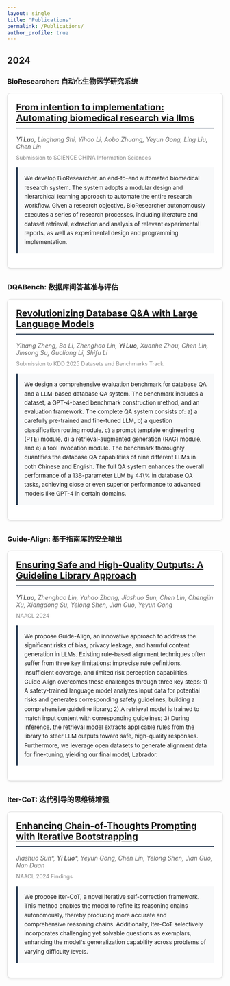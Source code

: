 ```yaml
---
layout: single
title: "Publications"
permalink: /Publications/
author_profile: true
---
```


<style>
.publication-item {
    border: 1px solid #ddd;
    border-radius: 8px;
    padding: 20px;
    margin-bottom: 30px;
    background-color: #fff;
    box-shadow: 0 2px 4px rgba(0,0,0,0.1);
}

.publication-item h2 {
    margin-top: 0;
    color: #2e4057;
    border-bottom: 2px solid #2e4057;
    padding-bottom: 10px;
}

.publication-item .authors {
    color: #666;
    font-style: italic;
    margin: 10px 0;
}

.publication-item .submission {
    color: #888;
    font-size: 0.9em;
    margin-bottom: 15px;
}

.publication-item .abstract {
    background-color: #f8f9fa;
    border-left: 4px solid #2e4057;
    padding: 15px;
    margin: 15px 0;
    font-size: 0.95em;
    line-height: 1.6;
}

.publication-item .workflow {
    margin: 20px 0;
    text-align: center;
}

.publication-item .workflow img {
    max-width: 100%;
    height: auto;
    border-radius: 4px;
    box-shadow: 0 2px 4px rgba(0,0,0,0.1);
}
</style>

## 2024

### BioResearcher: 自动化生物医学研究系统
<div class="publication-item">
<h2><a href="https://arxiv.org/abs/2412.09429">From intention to implementation: Automating biomedical research via llms</a></h2>
<div class="authors"><b>Yi Luo</b>, Linghang Shi, Yihao Li, Aobo Zhuang, Yeyun Gong, Ling Liu, Chen Lin</div>
<div class="submission">Submission to SCIENCE CHINA Information Sciences</div>

<div class="abstract">
We develop BioResearcher, an end-to-end automated biomedical research system. The system adopts a modular design and hierarchical learning approach to automate the entire research workflow. Given a research objective, BioResearcher autonomously executes a series of research processes, including literature and dataset retrieval, extraction and analysis of relevant experimental reports, as well as experimental design and programming implementation.
</div>

<!-- <div class="workflow">
    <img src="/images/placeholder1.jpg" alt="Workflow Image" style="max-width: 100%; height: auto;">
</div> -->
</div>

### DQABench: 数据库问答基准与评估
<div class="publication-item">
<h2><a href="https://arxiv.org/abs/2409.04475">Revolutionizing Database Q&A with Large Language Models</a></h2>
<div class="authors">Yihang Zheng, Bo Li, Zhenghao Lin, <b>Yi Luo</b>, Xuanhe Zhou, Chen Lin, Jinsong Su, Guoliang Li, Shifu Li</div>
<div class="submission">Submission to KDD 2025 Datasets and Benchmarks Track</div>

<div class="abstract">
We design a comprehensive evaluation benchmark for database QA and a LLM-based database QA system. The benchmark includes a dataset, a GPT-4-based benchmark construction method, and an evaluation framework. The complete QA system consists of: a) a carefully pre-trained and fine-tuned LLM, b) a question classification routing module, c) a prompt template engineering (PTE) module, d) a retrieval-augmented generation (RAG) module, and e) a tool invocation module. The benchmark thoroughly quantifies the database QA capabilities of nine different LLMs in both Chinese and English. The full QA system enhances the overall performance of a 13B-parameter LLM by 44\% in database QA tasks, achieving close or even superior performance to advanced models like GPT-4 in certain domains.
</div>

<!-- <div class="workflow">
    <img src="/images/placeholder2.jpg" alt="Workflow Image" style="max-width: 100%; height: auto;">
</div> -->
</div>

### Guide-Align: 基于指南库的安全输出
<div class="publication-item">
<h2><a href="https://arxiv.org/abs/2403.11838">Ensuring Safe and High-Quality Outputs: A Guideline Library Approach</a></h2>
<div class="authors"><b>Yi Luo</b>, Zhenghao Lin, Yuhao Zhang, Jiashuo Sun, Chen Lin, Chengjin Xu, Xiangdong Su, Yelong Shen, Jian Guo, Yeyun Gong</div>
<div class="submission">NAACL 2024</div>

<div class="abstract">
We propose Guide-Align, an innovative approach to 
address the significant risks of bias, privacy 
leakage, and harmful content generation in LLMs. 
Existing rule-based alignment techniques often 
suffer from three key limitations: imprecise rule 
definitions, insufficient coverage, and limited 
risk perception capabilities. Guide-Align overcomes 
these challenges through three key steps: 1) A 
safety-trained language model analyzes input data 
for potential risks and generates corresponding 
safety guidelines, building a comprehensive 
guideline library; 2) A retrieval model is trained 
to match input content with corresponding 
guidelines; 3) During inference, the retrieval 
model extracts applicable rules from the library to 
steer LLM outputs toward safe, high-quality 
responses. Furthermore, we leverage open datasets 
to generate alignment data for fine-tuning, 
yielding our final model, Labrador.
</div>

<!-- <div class="workflow">
    <img src="/images/placeholder3.jpg" alt="Workflow Image" style="max-width: 100%; height: auto;">
</div> -->
</div>

### Iter-CoT: 迭代引导的思维链增强
<div class="publication-item">
<h2><a href="https://arxiv.org/abs/2304.11657">Enhancing Chain-of-Thoughts Prompting with Iterative Bootstrapping</a></h2>
<div class="authors">Jiashuo Sun*, <b>Yi Luo</b>*, Yeyun Gong, Chen Lin, Yelong Shen, Jian Guo, Nan Duan</div>
<div class="submission">NAACL 2024 Findings</div>

<div class="abstract">
We propose Iter-CoT, a novel iterative self-correction framework. This method enables the model to refine its reasoning chains autonomously, thereby producing more accurate and comprehensive reasoning chains. Additionally, Iter-CoT selectively incorporates challenging yet solvable questions as exemplars, enhancing the model's generalization capability across problems of varying difficulty levels.
</div>

<!-- <div class="workflow">
    <img src="/images/placeholder4.jpg" alt="Workflow Image" style="max-width: 100%; height: auto;">
</div> -->

</div>
